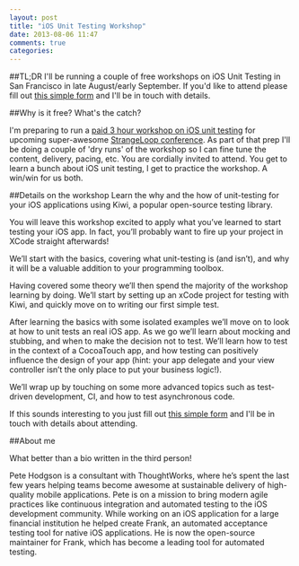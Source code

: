 ```yaml
---
layout: post
title: "iOS Unit Testing Workshop"
date: 2013-08-06 11:47
comments: true
categories: 
---
```


##TL;DR
I'll be running a couple of free workshops on iOS Unit Testing in San Francisco in late August/early September. If you'd like to attend please fill out [this simple form](https://docs.google.com/a/thoughtworks.com/forms/d/1L4smy4zlV6xP0Ufy_i3GjuhAW64xXzqsmbCGXkCXblA/viewform) and I'll be in touch with details.

##Why is it free? What's the catch?

I'm preparing to run a [paid 3 hour workshop on iOS unit testing](https://thestrangeloop.com/sessions/unit-testing-for-ios) for upcoming super-awesome [StrangeLoop conference](https://thestrangeloop.com/). As part of that prep I'll be doing a couple of 'dry runs' of the workshop so I can fine tune the content, delivery, pacing, etc. You are cordially invited to attend. You get to learn a bunch about iOS unit testing, I get to practice the workshop. A win/win for us both.

##Details on the workshop
Learn the why and the how of unit-testing for your iOS applications using Kiwi, a popular open-source testing library.

You will leave this workshop excited to apply what you’ve learned to start testing your iOS app. In fact, you’ll probably want to fire up your project in XCode straight afterwards!

We’ll start with the basics, covering what unit-testing is (and isn’t), and why it will be a valuable addition to your programming toolbox.

Having covered some theory we’ll then spend the majority of the workshop learning by doing. We’ll start by setting up an xCode project for testing with Kiwi, and quickly move on to writing our first simple test.

After learning the basics with some isolated examples we’ll move on to look at how to unit tests an real iOS app. As we go we’ll learn about mocking and stubbing, and when to make the decision not to test. We’ll learn how to test in the context of a CocoaTouch app, and how testing can positively influence the design of your app (hint: your app delegate and your view controller isn’t the only place to put your business logic!).

We’ll wrap up by touching on some more advanced topics such as test-driven development, CI, and how to test asynchronous code.

If this sounds interesting to you just fill out [this simple form](https://docs.google.com/a/thoughtworks.com/forms/d/1L4smy4zlV6xP0Ufy_i3GjuhAW64xXzqsmbCGXkCXblA/viewform) and I'll be in touch with details about attending.

##About me 

What better than a bio written in the third person!

Pete Hodgson is a consultant with ThoughtWorks, where he’s spent the last few years helping teams become awesome at sustainable delivery of high-quality mobile applications. Pete is on a mission to bring modern agile practices like continuous integration and automated testing to the iOS development community. While working on an iOS application for a large financial institution he helped create Frank, an automated acceptance testing tool for native iOS applications. He is now the open-source maintainer for Frank, which has become a leading tool for automated testing.
